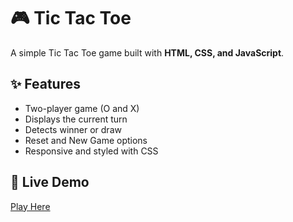 # 🎮 Tic Tac Toe

A simple Tic Tac Toe game built with **HTML, CSS, and JavaScript**.

## ✨ Features
- Two-player game (O and X)
- Displays the current turn
- Detects winner or draw
- Reset and New Game options
- Responsive and styled with CSS

## 🚀 Live Demo
[Play Here](cheerful-arithmetic-dddce7.netlify.app)


